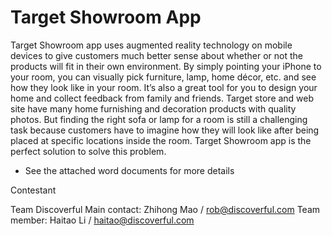 # Target Showroom App

Target Showroom app uses augmented reality technology on mobile devices to give customers much better sense about whether or not the products will fit in their own environment.
By simply pointing your iPhone to your room, you can visually pick furniture, lamp, home décor, etc. and see how they look like in your room. It’s also a great tool for you to design your home and collect feedback from family and friends. 
Target store and web site have many home furnishing and decoration products with quality photos. But finding the right sofa or lamp for a room is still a challenging task because customers have to imagine how they will look like after being placed at specific locations inside the room. Target Showroom app is the perfect solution to solve this problem.

* See the attached word documents for more details

Contestant

Team Discoverful 
Main contact: Zhihong Mao  / rob@discoverful.com 
Team member: Haitao Li   / haitao@discoverful.com


